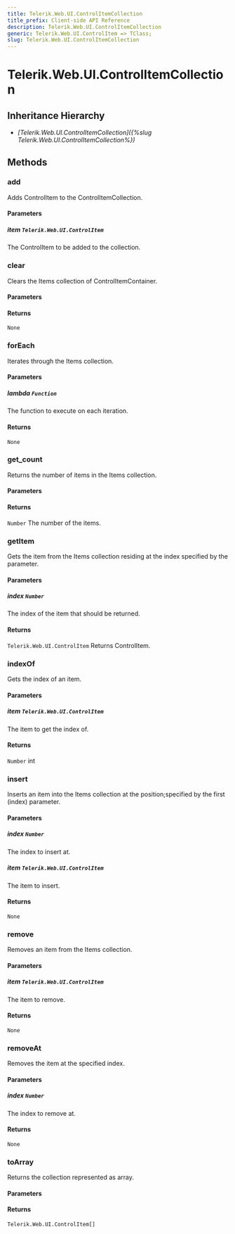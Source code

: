 ```yaml
---
title: Telerik.Web.UI.ControlItemCollection
title_prefix: Client-side API Reference
description: Telerik.Web.UI.ControlItemCollection
generic: Telerik.Web.UI.ControlItem => TClass;
slug: Telerik.Web.UI.ControlItemCollection
---
```


# Telerik.Web.UI.ControlItemCollection<TClass extends Telerik.Web.UI.ControlItem>

## Inheritance Hierarchy

* *[Telerik.Web.UI.ControlItemCollection]({%slug Telerik.Web.UI.ControlItemCollection%})*


## Methods

### add

Adds ControlItem to the ControlItemCollection.

#### Parameters

##### item `Telerik.Web.UI.ControlItem`

The ControlItem to be added to the collection.

### clear

Clears the Items collection of ControlItemContainer.

#### Parameters

#### Returns

`None` 

### forEach

Iterates through the Items collection.

#### Parameters

##### lambda `Function`

The function to execute on each iteration.

#### Returns

`None` 

### get_count

Returns the number of items in the Items collection.

#### Parameters

#### Returns

`Number` The number of the items.

### getItem

Gets the item from the Items collection residing at the index specified by the parameter.

#### Parameters

##### index `Number`

The index of the item that should be returned.

#### Returns

`Telerik.Web.UI.ControlItem` Returns ControlItem.

### indexOf

Gets the index of an item.

#### Parameters

##### item `Telerik.Web.UI.ControlItem`

The item to get the index of.

#### Returns

`Number` int

### insert

Inserts an item into the Items collection at the position;specified by the first (index) parameter.

#### Parameters

##### index `Number`

The index to insert at.

##### item `Telerik.Web.UI.ControlItem`

The item to insert.

#### Returns

`None` 

### remove

Removes an item from the Items collection.

#### Parameters

##### item `Telerik.Web.UI.ControlItem`

 The item to remove.

#### Returns

`None` 

### removeAt

Removes the item at the specified index.

#### Parameters

##### index `Number`

 The index to remove at.

#### Returns

`None` 

### toArray

Returns the collection represented as array.

#### Parameters

#### Returns

`Telerik.Web.UI.ControlItem[]` 



